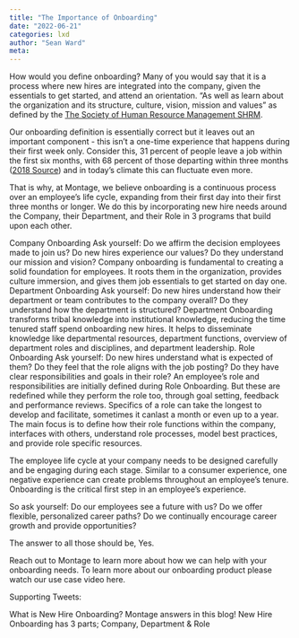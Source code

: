 ```yaml
---
title: "The Importance of Onboarding"
date: "2022-06-21"
categories: lxd 
author: "Sean Ward"
meta:
--- 
```


How would you define onboarding? Many of you would say that it is a process where new hires are integrated into the company, given the essentials to get started, and attend an orientation. “As well as learn about the organization and its structure, culture, vision, mission and values” as defined by the [The Society of Human Resource Management SHRM](https://www.shrm.org/resourcesandtools/tools-and-samples/toolkits/pages/understanding-employee-onboarding.aspx#:~:text=Overview,,%20vision,%20mission%20and%20values). 

Our onboarding definition is essentially correct but it leaves out an important component - this isn’t a one-time experience that happens during their first week only. Consider this, 31 percent of people leave a job within the first six months, with 68 percent of those departing within three months ([2018 Source](https://www.bamboohr.com/blog/onboarding-infographic/)) and in today’s climate this can fluctuate even more.

That is why, at Montage, we believe onboarding is a continuous process over an employee’s life cycle, expanding from their first day into their first three months or longer. We do this by incorporating new hire needs around the Company, their Department, and their Role in 3 programs that build upon each other.

Company Onboarding
Ask yourself: Do we affirm the decision employees made to join us? Do new hires experience our values? Do they understand our mission and vision?
 Company onboarding is  fundamental to creating a solid foundation for employees.  It roots them in the organization, provides culture immersion, and gives them job essentials to get started on day one.   
Department Onboarding
Ask yourself: Do new hires understand how their department or team contributes to the company overall? Do they understand how the department is structured? 
Department Onboarding transforms tribal knowledge into institutional knowledge, reducing  the time tenured staff spend onboarding new hires. It helps to disseminate knowledge like departmental resources, department functions, overview of department roles and disciplines, and department leadership.
Role Onboarding
Ask yourself: Do new hires understand what is expected of them? Do they feel that the role aligns with the job posting? Do they have clear responsibilities and goals in their role?
An employee’s role and responsibilities are initially defined during Role Onboarding. But these are redefined while they perform the role too, through goal setting, feedback and performance reviews. Specifics of a role can take the longest to develop and facilitate, sometimes it canlast a month or even up to a  year. The main focus is to define how their role functions within the company, interfaces with others, understand role processes, model best practices, and provide role specific resources.   

The employee life cycle at your company needs to be designed carefully and be engaging during each stage. Similar to a consumer experience, one negative experience can create problems throughout an employee’s tenure. Onboarding is the critical first step in an employee’s experience.

So ask yourself: Do our employees see a future with us? Do we offer flexible, personalized career paths? Do we continually encourage career growth and provide opportunities?

The answer to all those should be, Yes.

Reach out to Montage to learn more about how we can help with your onboarding needs. To learn more about our onboarding product please watch our use case video here.


Supporting Tweets:

What is New Hire Onboarding?  Montage answers in this blog!
New Hire Onboarding has 3 parts; Company, Department & Role






